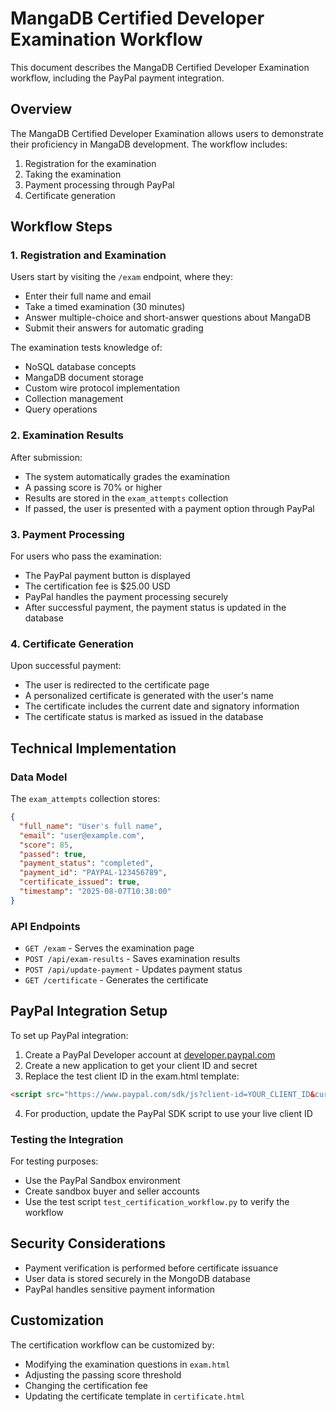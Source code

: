 # MangaDB Certified Developer Examination Workflow

This document describes the MangaDB Certified Developer Examination workflow, including the PayPal payment integration.

## Overview

The MangaDB Certified Developer Examination allows users to demonstrate their proficiency in MangaDB development. The workflow includes:

1. Registration for the examination
2. Taking the examination
3. Payment processing through PayPal
4. Certificate generation

## Workflow Steps

### 1. Registration and Examination

Users start by visiting the `/exam` endpoint, where they:

- Enter their full name and email
- Take a timed examination (30 minutes)
- Answer multiple-choice and short-answer questions about MangaDB
- Submit their answers for automatic grading

The examination tests knowledge of:
- NoSQL database concepts
- MangaDB document storage
- Custom wire protocol implementation
- Collection management
- Query operations

### 2. Examination Results

After submission:

- The system automatically grades the examination
- A passing score is 70% or higher
- Results are stored in the `exam_attempts` collection
- If passed, the user is presented with a payment option through PayPal

### 3. Payment Processing

For users who pass the examination:

- The PayPal payment button is displayed
- The certification fee is $25.00 USD
- PayPal handles the payment processing securely
- After successful payment, the payment status is updated in the database

### 4. Certificate Generation

Upon successful payment:

- The user is redirected to the certificate page
- A personalized certificate is generated with the user's name
- The certificate includes the current date and signatory information
- The certificate status is marked as issued in the database

## Technical Implementation

### Data Model

The `exam_attempts` collection stores:

```json
{
  "full_name": "User's full name",
  "email": "user@example.com",
  "score": 85,
  "passed": true,
  "payment_status": "completed",
  "payment_id": "PAYPAL-123456789",
  "certificate_issued": true,
  "timestamp": "2025-08-07T10:38:00"
}
```

### API Endpoints

- `GET /exam` - Serves the examination page
- `POST /api/exam-results` - Saves examination results
- `POST /api/update-payment` - Updates payment status
- `GET /certificate` - Generates the certificate

## PayPal Integration Setup

To set up PayPal integration:

1. Create a PayPal Developer account at [developer.paypal.com](https://developer.paypal.com)
2. Create a new application to get your client ID and secret
3. Replace the test client ID in the exam.html template:

```html
<script src="https://www.paypal.com/sdk/js?client-id=YOUR_CLIENT_ID&currency=USD"></script>
```

4. For production, update the PayPal SDK script to use your live client ID

### Testing the Integration

For testing purposes:

- Use the PayPal Sandbox environment
- Create sandbox buyer and seller accounts
- Use the test script `test_certification_workflow.py` to verify the workflow

## Security Considerations

- Payment verification is performed before certificate issuance
- User data is stored securely in the MongoDB database
- PayPal handles sensitive payment information

## Customization

The certification workflow can be customized by:

- Modifying the examination questions in `exam.html`
- Adjusting the passing score threshold
- Changing the certification fee
- Updating the certificate template in `certificate.html`